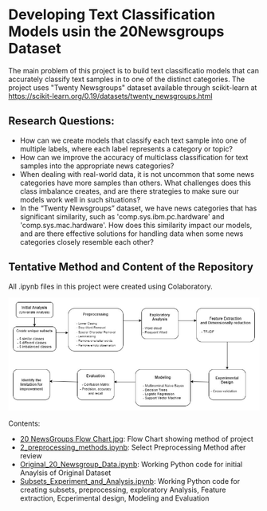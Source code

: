 # Developing Text Classification Models usin the 20Newsgroups Dataset

The main problem of this project is to build text classificatio models that can accurately classify text samples in to one of the distinct categories. 
The project uses "Twenty Newsgroups" dataset available through scikit-learn at <a href="https://scikit-learn.org/0.19/datasets/twenty_newsgroups.html" target="_blank">https://scikit-learn.org/0.19/datasets/twenty_newsgroups.html</a>

## Research Questions:
<ul>
  <li>How can we create models that classify each text sample into one of multiple labels, where each label represents a category or topic?</li>
  <li> How can we improve the accuracy of multiclass classification for text samples into the appropriate news categories?</li>
  <li>When dealing with real-world data, it is not uncommon that some news categories have more samples than others. What challenges does this class imbalance creates, and are there strategies to make sure our models work well in such situations?</li>
  <li>In the “Twenty Newsgroups” dataset, we have news categories that has significant similarity, such as 'comp.sys.ibm.pc.hardware' and 'comp.sys.mac.hardware'. How does this similarity impact our models, and are there effective solutions for handling data when some news categories closely resemble each other?</li>
  
</ul>

## Tentative Method and Content of the Repository

All .ipynb files in this project were created using Colaboratory. 

<img alt ="Project Method Flow Chart" src="https://github.com/Satomiko/20Newsgroups/blob/main/20%20NewsGroups%20Flow%20Chart.jpg">


Contents:
<ul>
<li> <a href='https://github.com/Satomiko/20Newsgroups/blob/main/20%20NewsGroups%20Flow%20Chart.jpg'>20 NewsGroups Flow Chart.jpg</a>: Flow Chart showing method of project</li>
<li> <a href='https://github.com/Satomiko/20Newsgroups/blob/main/2_preprocessing_methods.ipynb'>2_preprocessing_methods.ipynb</a>: Select Preprocessing Method after review</li>
<li> <a href='https://github.com/Satomiko/20Newsgroups/blob/main/Original_20_Newsgroup_Data.ipynb'>Original_20_Newsgroup_Data.ipynb</a>: Working Python code for initial Anaylsis of Original Dataset</li>
<li> <a href='https://github.com/Satomiko/20Newsgroups/blob/main/Subsets_Experiment_and_Analysis.ipynb'>Subsets_Experiment_and_Analysis.ipynb</a>: Working Python code for creating subsets, preprocessing, exploratory Analysis, Feature extraction, Ecperimental design, Modeling and Evaluation</li>

</ul>

